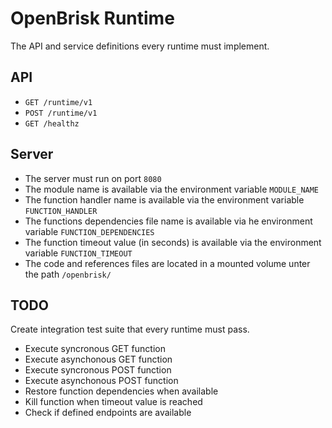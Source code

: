 # OpenBrisk Runtime

The API and service definitions every runtime must implement.

## API

- `GET /runtime/v1`
- `POST /runtime/v1`
- `GET /healthz`

## Server

- The server must run on port `8080`
- The module name is available via the environment variable `MODULE_NAME`
- The function handler name is available via the environment variable `FUNCTION_HANDLER`
- The functions dependencies file name is available via he environment variable `FUNCTION_DEPENDENCIES`
- The function timeout value (in seconds) is available via the environment variable `FUNCTION_TIMEOUT`
- The code and references files are located in a mounted volume unter the path `/openbrisk/`

## TODO

Create integration test suite that every runtime must pass.

- Execute syncronous GET function
- Execute asynchonous GET function
- Execute syncronous POST function
- Execute asynchonous POST function
- Restore function dependencies when available
- Kill function when timeout value is reached
- Check if defined endpoints are available
